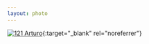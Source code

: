 ```yaml
---
layout: photo
---
```


[![121 Arturo](https://c2.staticflickr.com/2/1623/23695451194_507d39c6c5_c.jpg)](https://www.flickr.com/photos/131440297@N08/23695451194/){:target="_blank" rel="noreferrer"}
